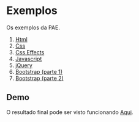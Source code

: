 # Exemplos

Os exemplos da PAE.

1. [Html](https://github.com/dobbinx3/maua/tree/master/pae/desenvolvimento_de_sites_responsivos_modernos/exemplos/2018_2/html)
2. [Css](https://github.com/dobbinx3/maua/tree/master/pae/desenvolvimento_de_sites_responsivos_modernos/exemplos/2018_2/css)
3. [Css Effects](https://github.com/dobbinx3/maua/tree/master/pae/desenvolvimento_de_sites_responsivos_modernos/exemplos/2018_2/css_effects)
4. [Javascript](https://github.com/dobbinx3/maua/tree/master/pae/desenvolvimento_de_sites_responsivos_modernos/exemplos/2018_2/javascript)
5. [jQuery](https://github.com/dobbinx3/maua/tree/master/pae/desenvolvimento_de_sites_responsivos_modernos/exemplos/2018_2/jquery)
6. [Bootstrap (parte 1)](https://github.com/dobbinx3/maua/tree/master/pae/desenvolvimento_de_sites_responsivos_modernos/exemplos/2018_2/bootstrap_parte_1)
7. [Bootstrap (parte 2)](https://github.com/dobbinx3/maua/tree/master/pae/desenvolvimento_de_sites_responsivos_modernos/exemplos/2018_2/bootstrap_parte_2)

## Demo

O resultado final pode ser visto funcionando [Aqui](http://dobbinx3.com/maua/pae/desenvolvimento_de_sites_responsivos_modernos/agenciax3).